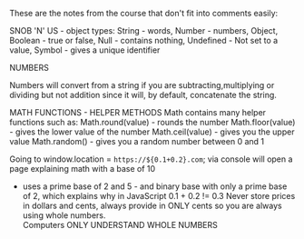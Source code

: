 These are the notes from the course that don't fit into comments easily:

SNOB 'N' US - object types:
String - words,
Number - numbers,
Object,
Boolean - true or false,
Null - contains nothing,
Undefined - Not set to a value,
Symbol - gives a unique identifier

NUMBERS

Numbers will convert from a string if you are subtracting,multiplying or dividing but not addition since it will, by 
default, concatenate the string.

MATH FUNCTIONS - HELPER METHODS
Math contains many helper functions such as:
Math.round(value) - rounds the number
Math.floor(value) - gives the lower value of the number
Math.ceil(value) - gives you the upper value
Math.random() - gives you a random number between 0 and 1

Going to window.location = `https://${0.1+0.2}.com`; via console will open a page explaining math with a base of 10 
- uses a prime base of 2 and 5 - and binary base with only a prime base of 2, which explains why in JavaScript 0.1 + 
  0.2 != 0.3
Never store prices in dollars and cents, always provide in ONLY cents so you are always using whole numbers.  
  Computers ONLY UNDERSTAND WHOLE NUMBERS